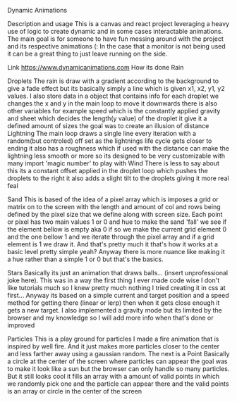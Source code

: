 Dynamic Animations

Description and usage This is a canvas and react project leveraging a heavy use of logic to create dynamic and in some cases interactable animations. The main goal is for someone to have fun messing around with the project and its respective animations (: In the case that a monitor is not being used it can be a great thing to just leave running on the side.

Link https://www.dynamicanimations.com How its done Rain

Droplets The rain is draw with a gradient according to the background to give a fade effect but its basically simply a line which is given x1, x2, y1, y2 values. I also store data in a object that contains info for each droplet we changes the x and y in the main loop to move it downwards there is also other variables for example speed which is the constantly applied gravity and sheet which decides the length(y value) of the droplet it give it a defined amount of sizes the goal was to create an illusion of distance Lightning The main loop draws a single line every iteration with a random(but controled) off set as the lightnings life cycle gets closer to ending it also has a roughness which if used with the distance can make the lightning less smooth or more so its designed to be very customizable with many import 'magic number' to play with Wind There is less to say about this its a constant offset applied in the droplet loop which pushes the droplets to the right it also adds a slight tilt to the droplets giving it more real feal

Sand This is based of the idea of a pixel array which is imposes a grid or matrix on to the screen with the length and amount of col and rows being defined by the pixel size that we define along with screen size. Each point or pixel has two main values 1 or 0 and hue to make the sand 'fall' we see if the element bellow is empty aka 0 if so we make the current grid element 0 and the one bellow 1 and we iterate through the pixel array and if a grid element is 1 we draw it. And that's pretty much it that's how it works at a basic level pretty simple yeah? Anyway there is more nuance like making it a hue rather than a simple 1 or 0 but that's the basics.

Stars Basically its just an animation that draws balls... (insert unprofessional joke here). This was in a way the first thing I ever made code wise I don't like tutorials much so I knew pretty much nothing I tried creating it in css at first... Anyway its based on a simple current and target position and a speed method for getting there (linear or lerp) then when it gets close enough it gets a new target. I also implemented a gravity mode but its limited by the browser and my knowledge so I will add more info when that's done or improved

Particles This is a play ground for particles I made a fire animation that is inspired by well fire. And it just makes more particles closer to the center and less farther away using a gaussian random. The next is a Point Basically a circle at the center of the screen where particles can appear the goal was to make it look like a sun but the browser can only handle so many particles. But it still looks cool it fills an array with a amount of valid points in which we randomly pick one and the particle can appear there and the valid points is an array or circle in the center of the screen
